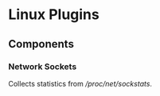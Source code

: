 # Linux Plugins

## Components

### Network Sockets

Collects statistics from */proc/net/sockstats*.

